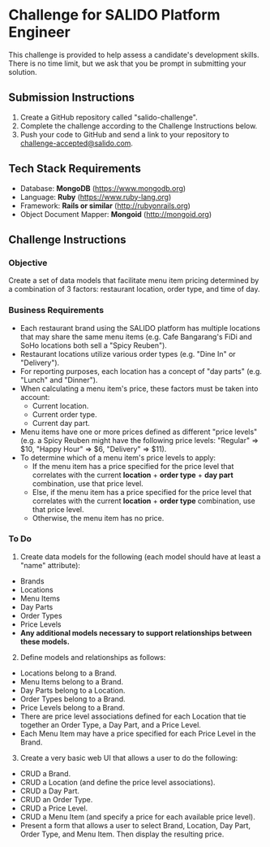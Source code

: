 # Challenge for SALIDO Platform Engineer

This challenge is provided to help assess a candidate's development skills. There is no time limit, but we ask that you be prompt in submitting your solution.

## Submission Instructions

1. Create a GitHub repository called "salido-challenge".
1. Complete the challenge according to the Challenge Instructions below.
1. Push your code to GitHub and send a link to your repository to challenge-accepted@salido.com.

## Tech Stack Requirements

* Database: **MongoDB** (https://www.mongodb.org)
* Language: **Ruby** (https://www.ruby-lang.org)
* Framework: **Rails or similar** (http://rubyonrails.org)
* Object Document Mapper: **Mongoid** (http://mongoid.org)

## Challenge Instructions

### Objective
Create a set of data models that facilitate menu item pricing determined by a combination of 3 factors: restaurant location, order type, and time of day.

### Business Requirements
* Each restaurant brand using the SALIDO platform has multiple locations that may share the same menu items (e.g. Cafe Bangarang's FiDi and SoHo locations both sell a "Spicy Reuben").
* Restaurant locations utilize various order types (e.g. "Dine In" or "Delivery").
* For reporting purposes, each location has a concept of "day parts" (e.g. "Lunch" and "Dinner").
* When calculating a menu item's price, these factors must be taken into account:
  * Current location.
  * Current order type.
  * Current day part.
* Menu items have one or more prices defined as different "price levels" (e.g. a Spicy Reuben might have the following price levels: "Regular" => $10, "Happy Hour" => $6, "Delivery" => $11).
* To determine which of a menu item's price levels to apply:
  * If the menu item has a price specified for the price level that correlates with the current **location** + **order type** + **day part** combination, use that price level.
  * Else, if the menu item has a price specified for the price level that correlates with the current **location** + **order type** combination, use that price level.
  * Otherwise, the menu item has no price.

### To Do
1. Create data models for the following (each model should have at least a "name" attribute):
  * Brands
  * Locations
  * Menu Items
  * Day Parts
  * Order Types
  * Price Levels
  * **Any additional models necessary to support relationships between these models.**

2. Define models and relationships as follows:
  * Locations belong to a Brand.
  * Menu Items belong to a Brand.
  * Day Parts belong to a Location.
  * Order Types belong to a Brand.
  * Price Levels belong to a Brand.
  * There are price level associations defined for each Location that tie together an Order Type, a Day Part, and a Price Level.
  * Each Menu Item may have a price specified for each Price Level in the Brand.

3. Create a very basic web UI that allows a user to do the following:
  * CRUD a Brand.
  * CRUD a Location (and define the price level associations).
  * CRUD a Day Part.
  * CRUD an Order Type.
  * CRUD a Price Level.
  * CRUD a Menu Item (and specify a price for each available price level).
  * Present a form that allows a user to select Brand, Location, Day Part, Order Type, and Menu Item. Then display the resulting price.
